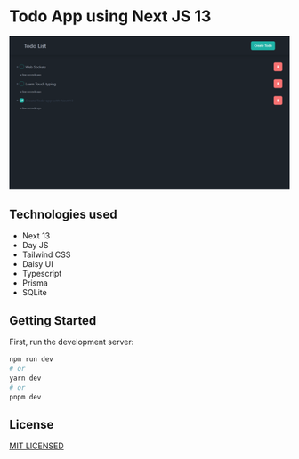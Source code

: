 # Todo App using Next JS 13

![todo app](./assets/bg.png)

## Technologies used

-   Next 13
-   Day JS
-   Tailwind CSS
-   Daisy UI
-   Typescript
-   Prisma
-   SQLite

## Getting Started

First, run the development server:

```bash
npm run dev
# or
yarn dev
# or
pnpm dev
```

## License

[MIT LICENSED](./LICENSE)
